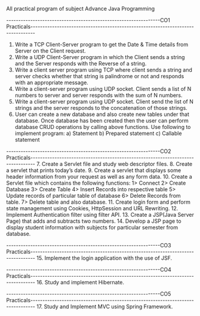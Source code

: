All practical program of subject Advance Java Programming

----------------------------------------------------------------CO1 Practicals--------------------------------------------------------------------------------
1. Write a TCP Client-Server program to get the Date & Time details from Server on the Client request.
2. Write a UDP Client-Server program in which the Client sends a string and the Server responds with the Reverse of a string.
3. Write a client server program using TCP where client sends a string and server checks whether that string is palindrome or not and responds with an appropriate message.
4. Write a client-server program using UDP socket. Client sends a list of N numbers to server and server responds with the sum of N numbers.
5. Write a client-server program using UDP socket. Client send the list of N strings and the server responds to the concatenation of those strings.
6. User can create a new database and also create new tables under that database. Once database has been created then the user can perform database CRUD operations by calling above functions. Use following to implement program: a) Statement b) Prepared statement c) Callable statement

----------------------------------------------------------------CO2 Practicals--------------------------------------------------------------------------------
7. Create a Servlet file and study web descriptor files.
8. Create a servlet that prints today’s date.
9. Create a servlet that displays some header information from your request as well as any form data.
10. Create a Servlet file which contains the following functions: 1> Connect 2> Create Database 3> Create Table 4> Insert Records into respective table 5> Update records of particular table of database 6> Delete Records from table. 7> Delete table and also database.
11. Create login form and perform state management using Cookies, HttpSession and URL Rewriting.
12. Implement Authentication filter using filter API.
13. Create a JSP(Java Server Page) that adds and subtracts two numbers.
14. Develop a JSP page to display student information with subjects for particular semester from database.

----------------------------------------------------------------CO3 Practicals--------------------------------------------------------------------------------
15. Implement the login application with the use of JSF.

----------------------------------------------------------------CO4 Practicals--------------------------------------------------------------------------------
16. Study and implement Hibernate.

----------------------------------------------------------------CO5 Practicals--------------------------------------------------------------------------------
17. Study and Implement MVC using Spring Framework.
